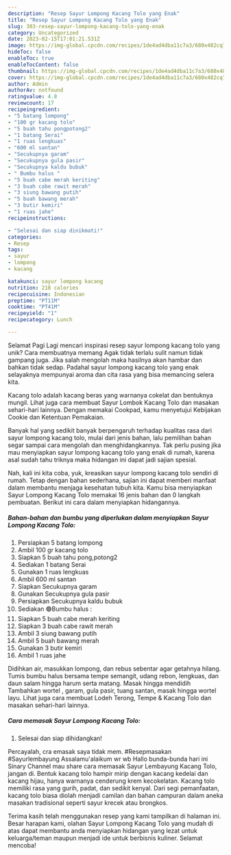 ```yaml
---
description: "Resep Sayur Lompong Kacang Tolo yang Enak"
title: "Resep Sayur Lompong Kacang Tolo yang Enak"
slug: 303-resep-sayur-lompong-kacang-tolo-yang-enak
category: Uncategorized
date: 2023-02-15T17:01:21.531Z
image: https://img-global.cpcdn.com/recipes/1de4ad4dba11c7a3/680x482cq70/sayur-lompong-kacang-tolo-foto-resep-utama.jpg
hideToc: false
enableToc: true
enableTocContent: false
thumbnail: https://img-global.cpcdn.com/recipes/1de4ad4dba11c7a3/680x482cq70/sayur-lompong-kacang-tolo-foto-resep-utama.jpg
cover: https://img-global.cpcdn.com/recipes/1de4ad4dba11c7a3/680x482cq70/sayur-lompong-kacang-tolo-foto-resep-utama.jpg
author: Admin
authorAv: notfound
ratingvalue: 4.8
reviewcount: 17
recipeingredient:
- "5 batang lompong"
- "100 gr kacang tolo"
- "5 buah tahu pongpotong2"
- "1 batang Serai"
- "1 ruas lengkuas"
- "600 ml santan"
- "Secukupnya garam"
- "Secukupnya gula pasir"
- "Secukupnya kaldu bubuk"
- " Bumbu halus "
- "5 buah cabe merah keriting"
- "3 buah cabe rawit merah"
- "3 siung bawang putih"
- "5 buah bawang merah"
- "3 butir kemiri"
- "1 ruas jahe"
recipeinstructions:

- "Selesai dan siap dinikmati!"
categories:
- Resep
tags:
- sayur
- lompong
- kacang

katakunci: sayur lompong kacang 
nutrition: 218 calories
recipecuisine: Indonesian
preptime: "PT11M"
cooktime: "PT41M"
recipeyield: "1"
recipecategory: Lunch

---
```



Selamat Pagi Lagi mencari inspirasi resep sayur lompong kacang tolo yang unik? Cara membuatnya memang Agak tidak terlalu sulit namun tidak gampang juga. Jika salah mengolah maka hasilnya akan hambar dan bahkan tidak sedap. Padahal sayur lompong kacang tolo yang enak selayaknya mempunyai aroma dan cita rasa yang bisa memancing selera kita.


Kacang tolo adalah kacang beras yang warnanya cokelat dan bentuknya mungil. Lihat juga cara membuat Sayur Lombok Kacang Tolo dan masakan sehari-hari lainnya. Dengan memakai Cookpad, kamu menyetujui Kebijakan Cookie dan Ketentuan Pemakaian.

Banyak hal yang sedikit banyak berpengaruh terhadap kualitas rasa dari sayur lompong kacang tolo, mulai dari jenis bahan, lalu pemilihan bahan segar sampai cara mengolah dan menghidangkannya. Tak perlu pusing jika mau menyiapkan sayur lompong kacang tolo yang enak di rumah, karena asal sudah tahu triknya maka hidangan ini dapat jadi sajian spesial.


Nah, kali ini kita coba, yuk, kreasikan sayur lompong kacang tolo sendiri di rumah. Tetap dengan bahan sederhana, sajian ini dapat memberi manfaat dalam membantu menjaga kesehatan tubuh kita. Kamu bisa menyiapkan Sayur Lompong Kacang Tolo memakai 16 jenis bahan dan 0 langkah pembuatan. Berikut ini cara dalam menyiapkan hidangannya.

<!--inarticleads1-->

##### Bahan-bahan dan bumbu yang diperlukan dalam menyiapkan Sayur Lompong Kacang Tolo:

1. Persiapkan 5 batang lompong
1. Ambil 100 gr kacang tolo
1. Siapkan 5 buah tahu pong,potong2
1. Sediakan 1 batang Serai
1. Gunakan 1 ruas lengkuas
1. Ambil 600 ml santan
1. Siapkan Secukupnya garam
1. Gunakan Secukupnya gula pasir
1. Persiapkan Secukupnya kaldu bubuk
1. Sediakan  🟢Bumbu halus :
1. Siapkan 5 buah cabe merah keriting
1. Siapkan 3 buah cabe rawit merah
1. Ambil 3 siung bawang putih
1. Ambil 5 buah bawang merah
1. Gunakan 3 butir kemiri
1. Ambil 1 ruas jahe


Didihkan air, masukkan lompong, dan rebus sebentar agar getahnya hilang. Tumis bumbu halus bersama tempe semangit, udang rebon, lengkuas, dan daun salam hingga harum serta matang. Masak hingga mendidih Tambahkan wortel , garam, gula pasir, tuang santan, masak hingga wortel layu. Lihat juga cara membuat Lodeh Terong, Tempe &amp; Kacang Tolo dan masakan sehari-hari lainnya. 

<!--inarticleads2-->

##### Cara memasak Sayur Lompong Kacang Tolo:


1. Selesai dan siap dihidangkan!

Percayalah, cra emasak saya tidak mem. #Resepmasakan #Sayurlembayung Assalamu&#39;alaikum wr wb Hallo bunda-bunda hari ini Sinary Channel mau share cara memasak Sayur Lembayung Kacang Tolo, jangan di. Bentuk kacang tolo hampir mirip dengan kacang kedelai dan kacang hijau, hanya warnanya cenderung krem kecokelatan. Kacang tolo memiliki rasa yang gurih, padat, dan sedikit kenyal. Dari segi pemanfaatan, kacang tolo biasa diolah menjadi camilan dan bahan campuran dalam aneka masakan tradisional seperti sayur krecek atau brongkos. 

Terima kasih telah menggunakan resep yang kami tampilkan di halaman ini. Besar harapan kami, olahan Sayur Lompong Kacang Tolo yang mudah di atas dapat membantu anda menyiapkan hidangan yang lezat untuk keluarga/teman maupun menjadi ide untuk berbisnis kuliner. Selamat mencoba!
